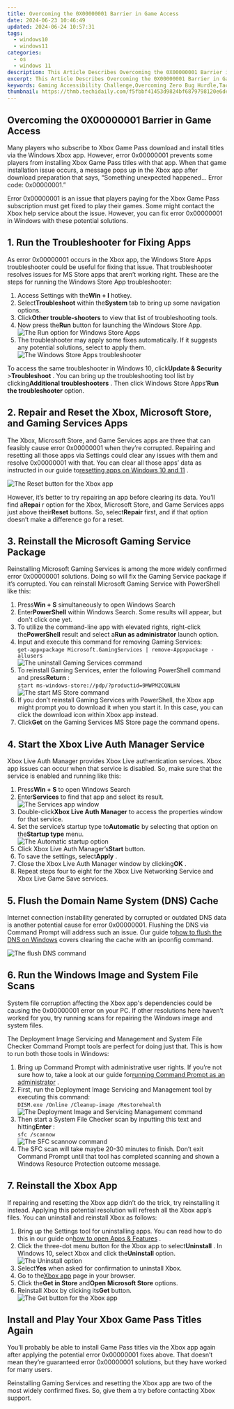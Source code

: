 ```yaml
---
title: Overcoming the 0X00000001 Barrier in Game Access
date: 2024-06-23 10:46:49
updated: 2024-06-24 10:57:31
tags:
  - windows10
  - windows11
categories:
  - os
  - windows 11
description: This Article Describes Overcoming the 0X00000001 Barrier in Game Access
excerpt: This Article Describes Overcoming the 0X00000001 Barrier in Game Access
keywords: Gaming Accessibility Challenge,Overcoming Zero Bug Hurdle,Tackling Hardware Limit,Breaking X Error Obstacle,Resolving Glitch Barrier,Gameplay Inclusion Techniques,Eradicating Low-Level Game Issues
thumbnail: https://thmb.techidaily.com/f5fbbf41453d9824bf6879798120e6de2082db27f668f4cb2a72d45c0fe37f64.jpg
---
```


## Overcoming the 0X00000001 Barrier in Game Access

 Many players who subscribe to Xbox Game Pass download and install titles via the Windows Xbox app. However, error 0x00000001 prevents some players from installing Xbox Game Pass titles with that app. When that game installation issue occurs, a message pops up in the Xbox app after download preparation that says, “Something unexpected happened… Error code: 0x00000001.”

 Error 0x00000001 is an issue that players paying for the Xbox Game Pass subscription must get fixed to play their games. Some might contact the Xbox help service about the issue. However, you can fix error 0x00000001 in Windows with these potential solutions.

## 1\. Run the Troubleshooter for Fixing Apps

 As error 0x00000001 occurs in the Xbox app, the Windows Store Apps troubleshooter could be useful for fixing that issue. That troubleshooter resolves issues for MS Store apps that aren’t working right. These are the steps for running the Windows Store App troubleshooter:

1. Access Settings with the**Win + I** hotkey.
2. Select**Troubleshoot** within the**System** tab to bring up some navigation options.
3. Click**Other trouble-shooters** to view that list of troubleshooting tools.
4. Now press the**Run** button for launching the Windows Store App.  
![The Run option for Windows Store Apps](https://static1.makeuseofimages.com/wordpress/wp-content/uploads/2023/02/run-option-for-windows-store-apps.jpg)
5. The troubleshooter may apply some fixes automatically. If it suggests any potential solutions, select to apply them.  
![The Windows Store Apps troubleshooter](https://static1.makeuseofimages.com/wordpress/wp-content/uploads/2023/02/windows-store-apps-troubleshooter.jpg)

 To access the same troubleshooter in Windows 10, click**Update & Security** \>**Troubleshoot** . You can bring up the troubleshooting tool list by clicking**Additional troubleshooters** . Then click Windows Store Apps’**Run the troubleshooter** option.

## 2\. Repair and Reset the Xbox, Microsoft Store, and Gaming Services Apps

 The Xbox, Microsoft Store, and Game Services apps are three that can feasibly cause error 0x00000001 when they’re corrupted. Repairing and resetting all those apps via Settings could clear any issues with them and resolve 0x00000001 with that. You can clear all those apps’ data as instructed in our guide to[resetting apps on Windows 10 and 11](https://www.makeuseof.com/windows-reset-app/) .

![The Reset button for the Xbox app](https://static1.makeuseofimages.com/wordpress/wp-content/uploads/2023/02/the-reset-repair-options.jpg)

 However, it’s better to try repairing an app before clearing its data. You’ll find a**Repai** r option for the Xbox, Microsoft Store, and Game Services apps just above their**Reset** buttons. So, select**Repair** first, and if that option doesn’t make a difference go for a reset.

## 3\. Reinstall the Microsoft Gaming Service Package

 Reinstalling Microsoft Gaming Services is among the more widely confirmed error 0x00000001 solutions. Doing so will fix the Gaming Service package if it’s corrupted. You can reinstall Microsoft Gaming Service with PowerShell like this:

1. Press**Win + S** simultaneously to open Windows Search
2. Enter**PowerShell** within Windows Search. Some results will appear, but don't click one yet.
3. To utilize the command-line app with elevated rights, right-click the**PowerShell** result and select a**Run as administrator** launch option.
4. Input and execute this command for removing Gaming Services:  
`get-appxpackage Microsoft.GamingServices | remove-Appxpackage -allusers`  
![The uninstall Gaming Services command](https://static1.makeuseofimages.com/wordpress/wp-content/uploads/2023/02/the-remove-app-command.jpg)
5. To reinstall Gaming Services, enter the following PowerShell command and press**Return** :  
`start ms-windows-store://pdp/?productid=9MWPM2CQNLHN`  
![The start MS Store command](https://static1.makeuseofimages.com/wordpress/wp-content/uploads/2023/02/the-start-ms-store-command.jpg)
6. If you don’t reinstall Gaming Services with PowerShell, the Xbox app might prompt you to download it when you start it. In this case, you can click the download icon within Xbox app instead.
7. Click**Get** on the Gaming Services MS Store page the command opens.

## 4\. Start the Xbox Live Auth Manager Service

 Xbox Live Auth Manager provides Xbox Live authentication services. Xbox app issues can occur when that service is disabled. So, make sure that the service is enabled and running like this:

1. Press**Win + S** to open Windows Search
2. Enter**Services** to find that app and select its result.  
![The Services app window](https://static1.makeuseofimages.com/wordpress/wp-content/uploads/2023/02/the-services-window.jpg)
3. Double-click**Xbox Live Auth Manager** to access the properties window for that service.
4. Set the service’s startup type to**Automatic** by selecting that option on the**Startup type** menu.  
![The Automatic startup option](https://static1.makeuseofimages.com/wordpress/wp-content/uploads/2023/02/the-automatic-startup-type-option.jpg)
5. Click Xbox Live Auth Manager’s**Start** button.
6. To save the settings, select**Apply** .
7. Close the Xbox Live Auth Manager window by clicking**OK** .
8. Repeat steps four to eight for the Xbox Live Networking Service and Xbox Live Game Save services.

## 5\. Flush the Domain Name System (DNS) Cache

 Internet connection instability generated by corrupted or outdated DNS data is another potential cause for error 0x00000001\. Flushing the DNS via Command Prompt will address such an issue. Our guide to[how to flush the DNS on Windows](https://www.makeuseof.com/flush-dns-cache-windows/) covers clearing the cache with an ipconfig command.

![The flush DNS command](https://static1.makeuseofimages.com/wordpress/wp-content/uploads/2023/02/the-flush-dns-command.jpg)

## 6\. Run the Windows Image and System File Scans

 System file corruption affecting the Xbox app's dependencies could be causing the 0x00000001 error on your PC. If other resolutions here haven’t worked for you, try running scans for repairing the Windows image and system files.

 The Deployment Image Servicing and Management and System File Checker Command Prompt tools are perfect for doing just that. This is how to run both those tools in Windows:

1. Bring up Command Prompt with administrative user rights. If you’re not sure how to, take a look at our guide for[running Command Prompt as an administrator](https://www.makeuseof.com/windows-run-command-prompt-admin/) .
2. First, run the Deployment Image Servicing and Management tool by executing this command:  
`DISM.exe /Online /Cleanup-image /Restorehealth`  
![The Deployment Image and Servicing Management command](https://static1.makeuseofimages.com/wordpress/wp-content/uploads/2023/02/the-image-repair-command.jpg)
3. Then start a System File Checker scan by inputting this text and hitting**Enter** :  
`sfc /scannow`  
![The SFC scannow command](https://static1.makeuseofimages.com/wordpress/wp-content/uploads/2023/02/sfc-command.jpg)
4. The SFC scan will take maybe 20-30 minutes to finish. Don’t exit Command Prompt until that tool has completed scanning and shown a Windows Resource Protection outcome message.

## 7\. Reinstall the Xbox App

 If repairing and resetting the Xbox app didn’t do the trick, try reinstalling it instead. Applying this potential resolution will refresh all the Xbox app’s files. You can uninstall and reinstall Xbox as follows:

1. Bring up the Settings tool for uninstalling apps. You can read how to do this in our guide on[how to open Apps & Features](https://www.makeuseof.com/9-ways-to-open-the-apps-features-tool-in-windows-11/) .
2. Click the three-dot menu button for the Xbox app to select**Uninstall** . In Windows 10, select Xbox and click the**Uninstall** option.  
![The Uninstall option](https://static1.makeuseofimages.com/wordpress/wp-content/uploads/2023/02/uninstall-option.jpg)
3. Select**Yes** when asked for confirmation to uninstall Xbox.
4. Go to the[Xbox app](https://apps.microsoft.com/store/detail/xbox/9MV0B5HZVK9Z) page in your browser.
5. Click the**Get in Store** and**Open Microsoft Store** options.
6. Reinstall Xbox by clicking its**Get** button.  
![The Get button for the Xbox app](https://static1.makeuseofimages.com/wordpress/wp-content/uploads/2023/02/the-get-button-for-xbox-app.jpg)

## Install and Play Your Xbox Game Pass Titles Again

 You’ll probably be able to install Game Pass titles via the Xbox app again after applying the potential error 0x00000001 fixes above. That doesn’t mean they’re guaranteed error 0x00000001 solutions, but they have worked for many users.

 Reinstalling Gaming Services and resetting the Xbox app are two of the most widely confirmed fixes. So, give them a try before contacting Xbox support.

<ins class="adsbygoogle"
     style="display:block"
     data-ad-format="autorelaxed"
     data-ad-client="ca-pub-7571918770474297"
     data-ad-slot="1223367746"></ins>



<ins class="adsbygoogle"
     style="display:block"
     data-ad-client="ca-pub-7571918770474297"
     data-ad-slot="8358498916"
     data-ad-format="auto"
     data-full-width-responsive="true"></ins>
